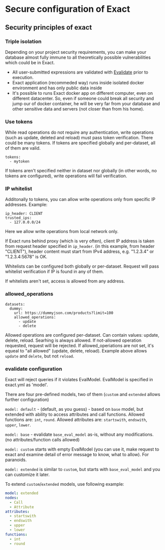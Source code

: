 # Secure configuration of Exact

## Security principles of exact

### Triple isolation
Depending on your project security requirements, you can make your database almost fully immune to all theoretically possible vulnerabilities which could be in Exact.

- All user-submitted expressions are validated with [Evalidate](https://github.com/yaroslaff/evalidate) prior to execution.
- Exact application (recommeded way) runs inside isolated docker environment and has only public data inside
- It's possible to runs Exact docker app on different computer, even on different datacenter. So, even if someone could break all security and jump our of docker container, he will be very far from your database and other sensitive data and servers (not closer than from his home).


### Use tokens
While read operations do not require any authentication, write operations (such as update, deleted and reload) must pass token verification. There could be many tokens. If tokens are specified globally and per-dataset, all of them are valid.

~~~
tokens:
  - mytoken
~~~

If tokens aren't specified neither in dataset nor globally (in other words, no tokens are configured), write operations will fail verification.

### IP whitelist
Additonally to tokens, you can allow write operations only from specific IP addresses. Example:
~~~
ip_header: CLIENT
trusted_ips:
  - 127.0.0.0/24
~~~
Here we allow write operations from local network only. 

If Exact runs behind proxy (which is very often), client IP address is taken from request header specified in `ip_header`. (in this example, from header "CLIENT"), header content must start from IPv4 address, e.g. "1.2.3.4" or "1.2.3.4:5678" is OK.

Whitelists can be configured both globally or per-dataset. Request will pass whitelist verification if IP is found in any of them.

If whitelists aren't set, access is allowed from any address.


### allowed_operations
~~~
datasets:
  dummy:
    url: https://dummyjson.com/products?limit=100
    allowed_operations:
      - update
      - delete
~~~

Allowed operations are configured per-dataset. Can contain values: update, delete, reload. Searhing is always allowed.
If not-allowed operation requested, request will be rejected. If allowed_operiations are not set, it's equeal to "all allowed" (update, delete, reload).
Example above allows `update` and `delete`, but not `reload`.


### evalidate configuration
Exact will reject queries if it violates EvalModel. EvalModel is specified in exact.yml as 'model'.

There are four pre-defined models, two of them (`custom` and `extended` allows further configuration)

`model: default` - (default, as you guess) - based on `base` model, but extended with ability to access attributes and call functions. Allowed functions are: `int`, `round`. Allowed attributes are: `startswith`, `endswith`, `upper`, `lower`.

`model: base` - evalidate `base_eval_model` as-is, without any modifications. (no attributes/function calls allowed)

`model: custom` starts with empty EvalModel (you can use it, make request to exact and examine detail of error message to know, what to allow). For paranoids.

`model: extended` is similar to `custom`, but starts with `base_eval_model` and you can customize it later.

To extend `custom`/`extended` models, use following example:
~~~yaml
model: extended
nodes: 
  - Call
  - Attribute
attributes:
  - startswith
  - endswith
  - upper
  - lower
functions:
  - int
  - round
~~~
